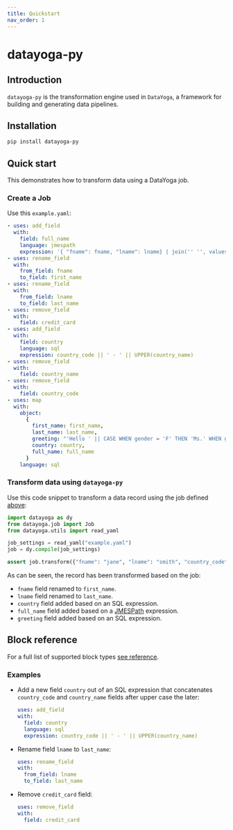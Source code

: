 ```yaml
---
title: Quickstart
nav_order: 1
---
```


# datayoga-py

## Introduction

`datayoga-py` is the transformation engine used in `DataYoga`, a framework for building and generating data pipelines.

## Installation

```bash
pip install datayoga-py
```

## Quick start

This demonstrates how to transform data using a DataYoga job.

### Create a Job

Use this `example.yaml`:

```yaml
- uses: add_field
  with:
    field: full_name
    language: jmespath
    expression: '{ "fname": fname, "lname": lname} | join('' '', values(@))'
- uses: rename_field
  with:
    from_field: fname
    to_field: first_name
- uses: rename_field
  with:
    from_field: lname
    to_field: last_name
- uses: remove_field
  with:
    field: credit_card
- uses: add_field
  with:
    field: country
    language: sql
    expression: country_code || ' - ' || UPPER(country_name)
- uses: remove_field
  with:
    field: country_name
- uses: remove_field
  with:
    field: country_code
- uses: map
  with:
    object:
      {
        first_name: first_name,
        last_name: last_name,
        greeting: "'Hello ' || CASE WHEN gender = 'F' THEN 'Ms.' WHEN gender = 'M' THEN 'Mr.' ELSE 'N/A' END || ' ' || full_name",
        country: country,
        full_name: full_name
      }
    language: sql
```

### Transform data using `datayoga-py`

Use this code snippet to transform a data record using the job defined [above](#create-a-job):

```python
import datayoga as dy
from datayoga.job import Job
from datayoga.utils import read_yaml

job_settings = read_yaml("example.yaml")
job = dy.compile(job_settings)

assert job.transform({"fname": "jane", "lname": "smith", "country_code": 1, "country_name": "usa", "credit_card": "1234-5678-0000-9999", "gender": "F"}) == {"first_name": "jane", "last_name": "smith", "country": "1 - USA", "full_name": "jane smith", "greeting": "Hello Ms. jane smith"}
```

As can be seen, the record has been transformed based on the job:

- `fname` field renamed to `first_name`.
- `lname` field renamed to `last_name`.
- `country` field added based on an SQL expression.
- `full_name` field added based on a [JMESPath](https://jmespath.org/) expression.
- `greeting` field added based on an SQL expression.

## Block reference

For a full list of supported block types [see reference](blocks.md).

### Examples

- Add a new field `country` out of an SQL expression that concatenates `country_code` and `country_name` fields after upper case the later:

  ```yaml
  uses: add_field
  with:
    field: country
    language: sql
    expression: country_code || ' - ' || UPPER(country_name)
  ```

- Rename field `lname` to `last_name`:

  ```yaml
  uses: rename_field
  with:
    from_field: lname
    to_field: last_name
  ```

- Remove `credit_card` field:

  ```yaml
  uses: remove_field
  with:
    field: credit_card
  ```
